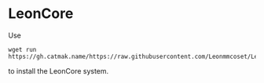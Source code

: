 # LeonCore
Use
```shell
wget run https://gh.catmak.name/https://raw.githubusercontent.com/Leonmmcoset/LeonCore/refs/heads/main/installer.lua
```
to install the LeonCore system.
